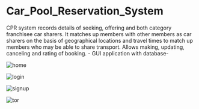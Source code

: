 # Car_Pool_Reservation_System
CPR system records details of seeking, offering and both category franchisee car sharers. It matches up members with  other members as car sharers on the basis of geographical locations and travel times to match up members who may be able to share transport.  Allows making, updating, canceling and rating of booking. - GUI application with database- 

![home](https://user-images.githubusercontent.com/20354816/41274761-3927d058-6e3c-11e8-9a3b-3cd786f544a5.JPG)

![login](https://user-images.githubusercontent.com/20354816/41274764-3ac49324-6e3c-11e8-95f6-014613b5b18f.JPG)

![signup](https://user-images.githubusercontent.com/20354816/41274766-3c387cc0-6e3c-11e8-8474-6c8b1fd7fad5.JPG)

![tor](https://user-images.githubusercontent.com/20354816/41274770-3d3acaba-6e3c-11e8-8384-1ab833bcd198.JPG)
